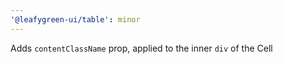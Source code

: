 ```yaml
---
'@leafygreen-ui/table': minor
---
```


Adds `contentClassName` prop, applied to the inner `div` of the Cell
